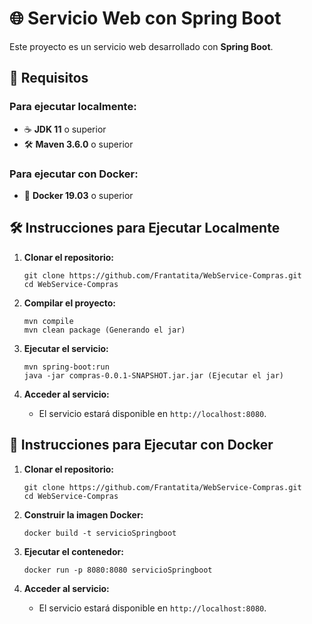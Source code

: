 # 🌐 Servicio Web con Spring Boot

Este proyecto es un servicio web desarrollado con **Spring Boot**.

## 🚀 Requisitos

### Para ejecutar localmente:
- ☕ **JDK 11** o superior
- 🛠️ **Maven 3.6.0** o superior

### Para ejecutar con Docker:
- 🐳 **Docker 19.03** o superior

## 🛠️ Instrucciones para Ejecutar Localmente

1. **Clonar el repositorio:**
    ```
    git clone https://github.com/Frantatita/WebService-Compras.git
    cd WebService-Compras
    ```

2. **Compilar el proyecto:**
    ```
    mvn compile
    mvn clean package (Generando el jar)
    ```

3. **Ejecutar el servicio:**
    ```
    mvn spring-boot:run
    java -jar compras-0.0.1-SNAPSHOT.jar.jar (Ejecutar el jar)
    ```

4. **Acceder al servicio:**
   - El servicio estará disponible en `http://localhost:8080`.

## 🐳 Instrucciones para Ejecutar con Docker

1. **Clonar el repositorio:**
    ```
    git clone https://github.com/Frantatita/WebService-Compras.git
    cd WebService-Compras
    ```

2. **Construir la imagen Docker:**
    ```
    docker build -t servicioSpringboot
    ```

3. **Ejecutar el contenedor:**
    ```
    docker run -p 8080:8080 servicioSpringboot
    ```

4. **Acceder al servicio:**
   - El servicio estará disponible en `http://localhost:8080`.

